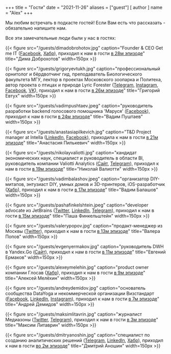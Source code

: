 +++
title = "Гости"
date = "2021-11-26"
aliases = ["guest"]
[ author ]
  name = "Alex"
+++

Мы любим встречать в подкасте гостей! Если Вам есть что рассказать - обязательно напишите нам.

Все эти замечательные люди были у нас в гостях:

{{< figure src="/guests/dimadobrohotov.jpg" caption="Founder & CEO Get me IT ([Facebook](https://www.facebook.com/dima.dobro.35), [Хабр](https://habr.com/ru/users/Ddobrokh/)), приходил к нам в гости [в 28м эпизоде](https://anchor.fm/data-coffee/episodes/28-------IT--e1arvgc)" title="Дима Доброхотов" width=150px >}}

{{< figure src="/guests/grigoryevtukh.jpg" caption="профессиональный орнитолог и бёрдвотчинг гид, преподаватель Биологического факультета МГУ, лектор в проектах Московского зоопарка и Политеха, автор проекта о птицах и природе Lyric Forester ([Telegram](https://t.me/lyricforester), [Instagram](https://www.instagram.com/lyric.forester/?hl=ru), [Facebook](https://www.facebook.com/lyricforesterbirding), [VK](https://vk.com/lyricforester)), приходил к нам в гости [в 26м эпизоде](https://anchor.fm/data-coffee/episodes/26----birdwatching-e1a79g7)" title="Григорий Евтух" width=150px >}}

{{< figure src="/guests/vadimpushtaev.jpeg" caption="руководитель разработки backend голосового помощника 'Маруся' ([Facebook](https://www.facebook.com/pushtaev.vm)), приходил к нам в гости [в 24м эпизоде]()" title="Вадим Пуштаев" width=150px >}}

{{< figure src="/guests/anastasiapilkevich.jpg" caption="T&D Project manager at Intella ([LinkedIn](https://www.linkedin.com/in/anastasia-pilkevich/), [Facebook](https://www.facebook.com/anastasia.pilkevich)), приходила к нам в гости [в 21м эпизоде](https://anchor.fm/data-coffee/episodes/21-e18qltq)" title="Анастасия Пилькевич" width=150px >}}

{{< figure src="/guests/nikolayvaliotti.jpg" caption="кандидат экономических наук, специалист и руководитель в области BI, руководитель компании Valiotti Analytics ([Сайт](https://leftjoin.ru), [Telegram](https://t.me/leftjoin)), приходил к нам в гости [в 19м эпизоде](https://anchor.fm/data-coffee/episodes/19-----SQL--dbt--BI-e185g4a)" title="Николай Валиотти" width=150px >}}

{{< figure src="/guests/vadimbalashov.jpeg" caption="организатор DIY-митапов, энтузиаст DIY, умных домов и 3D-принтеров, iOS-разработчик ([Хабр](https://habr.com/ru/users/vadimbal/)), приходил к нам в гости [в 17м эпизоде](https://anchor.fm/data-coffee/episodes/17-e17fh7c)" title="Вадим Балашов" width=150px >}}

{{< figure src="/guests/pashafinkelshtein.jpeg" caption="developer advocate из JetBrains ([Twitter](https://twitter.com/asm0di0), [LinkedIn](https://www.linkedin.com/in/asm0dey/), [Telegram](https://t.me/asm0dey)), приходил к нам в гости [в 15м эпизоде](https://anchor.fm/data-coffee/episodes/15--Spark--Pandas--Scala--Zeppelin-e16r13v)" title="Паша Финкельштейн" width=150px >}}

{{< figure src="/guests/valerypopov.jpg" caption="продакт-менеджер из Москвы ([Twitter](https://twitter.com/valerypopoff)), приходил к нам в гости [в 13м эпизоде](https://anchor.fm/data-coffee/episodes/--e164dso)" title="Валера Попов" width=150px >}}

{{< figure src="/guests/evgenyermakov.jpg" caption="руководитель DWH в Yandex.Go ([Сайт](http://iJKos.com)), приходил к нам в гости [в 11м эпизоде](https://anchor.fm/data-coffee/episodes/Go-e15fldg)" title="Евгений Ермаков" width=150px >}}

{{< figure src="/guests/alexeymelehin.jpg" caption="product owner компании Глосав ([Хабр](https://habr.com/ru/users/drosselmayer/posts/)), приходил к нам в гости [в 9м эпизоде](https://anchor.fm/data-coffee/episodes/IT--e14qpom)" title="Алексей Мелёхин" width=150px >}}

{{< figure src="/guests/andreydemidov.jpg" caption="основатель сообщества DataYoga и некоммерческой организации Визстандарт ([Facebook](https://www.facebook.com/1demidov), [LinkedIn](http://ru.linkedin.com/in/1Demidov), [Instagram](https://www.instagram.com/andre_fry/)), приходил к нам в гости [в 7м эпизоде](https://anchor.fm/data-coffee/episodes/ep-e1450vh)" title="Андрей Демидов" width=150px >}}

{{< figure src="/guests/maksimlitavrin.jpg" caption="журналист Медиазоны ([Twitter](https://twitter.com/litavrinm), [Telegram](https://t.me/litavrin)), приходил к нам в гости [в 3м эпизоде](https://anchor.fm/data-coffee/episodes/ep-e12p7ie)" title="Максим Литаврин" width=150px >}}

{{< figure src="/guests/dmitryanoshin.jpg" caption="специалист по созданию аналитических решений ([Telegram](https://t.me/rockyourdata), [LinkedIn](https://www.linkedin.com/in/dmitryanoshin/), [Хабр](https://habr.com/ru/users/dimoobraznii/posts/)), приходил к нам в гости [во 2м эпизоде](https://anchor.fm/data-coffee/episodes/Data-Driven-Culture-e11b8ai)" title="Дмитрий Аношин" width=150px >}}
